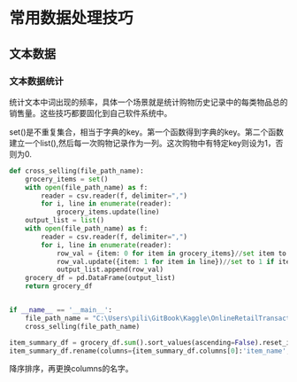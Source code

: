 # 常用数据处理技巧

## 文本数据

### 文本数据统计

统计文本中词出现的频率，具体一个场景就是统计购物历史记录中的每类物品总的销售量。这些技巧都要固化到自己软件系统中。

set\(\)是不重复集合，相当于字典的key。第一个函数得到字典的key。第二个函数建立一个list\(\),然后每一次购物记录作为一列。这次购物中有特定key则设为1，否则为0.

```py
def cross_selling(file_path_name):
    grocery_items = set()
    with open(file_path_name) as f:
        reader = csv.reader(f, delimiter=",")
        for i, line in enumerate(reader):
            grocery_items.update(line)
    output_list = list()
    with open(file_path_name) as f:
        reader = csv.reader(f, delimiter=",")
        for i, line in enumerate(reader):
            row_val = {item: 0 for item in grocery_items}//set item to 0 as initial value
            row_val.update({item: 1 for item in line})//set to 1 if item in line
            output_list.append(row_val)
    grocery_df = pd.DataFrame(output_list)
    return grocery_df


if __name__ == '__main__':
    file_path_name = "C:\Users\pili\GitBook\Kaggle\OnlineRetailTransactions\grocery_dataset.txt"
    cross_selling(file_path_name)
```

```py
item_summary_df = grocery_df.sum().sort_values(ascending=False).reset_index()
item_summary_df.rename(columns={item_summary_df.columns[0]:'item_name',item_summary_df.columns[1]:'item_count'},inplace=True)
```

降序排序，再更换columns的名字。

